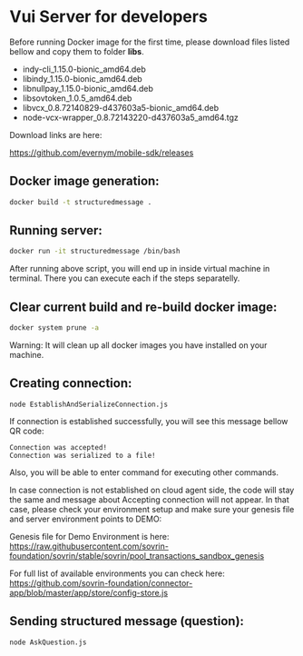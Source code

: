 # Vui Server for developers


Before running Docker image for the first time, please download files listed bellow and copy them to folder **libs**. 

- indy-cli_1.15.0-bionic_amd64.deb
- libindy_1.15.0-bionic_amd64.deb
- libnullpay_1.15.0-bionic_amd64.deb
- libsovtoken_1.0.5_amd64.deb
- libvcx_0.8.72140829-d437603a5-bionic_amd64.deb
- node-vcx-wrapper_0.8.72143220-d437603a5_amd64.tgz

Download links are here: 

https://github.com/evernym/mobile-sdk/releases

## Docker image generation: 

```bash
docker build -t structuredmessage .
```

## Running server: 

```bash
docker run -it structuredmessage /bin/bash
```

After running above script, you will end up in inside virtual machine in terminal. 
There you can execute each if the steps separatelly. 

## Clear current build and re-build docker image: 

```bash
docker system prune -a 
```
Warning: It will clean up all docker images you have installed on your machine. 

## Creating connection: 
  
```
node EstablishAndSerializeConnection.js
```

If connection is established successfully, you will see this message bellow QR code: 

```
Connection was accepted!
Connection was serialized to a file!
```
Also, you will be able to enter command for executing other commands. 

In case connection is not established on cloud agent side, the code will stay the same and message about Accepting connection will not appear. In that case, please check your environment setup and make sure your genesis file and server environment points to DEMO: 

Genesis file for Demo Environment is here: 
https://raw.githubusercontent.com/sovrin-foundation/sovrin/stable/sovrin/pool_transactions_sandbox_genesis

For full list of available environments you can check here: 
https://github.com/sovrin-foundation/connector-app/blob/master/app/store/config-store.js 

## Sending structured message (question): 

```
node AskQuestion.js
```